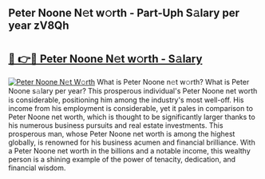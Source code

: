 ## Peter Noone N𝚎t w𝚘rth - Part-Uph S𝚊lary per year zV8Qh

# <h2><a href="http://gc15doe.nevu.top/?p=Peter+Noone">🔗 👉🔴 Peter Noone N𝚎t w𝚘rth - S𝚊lary</a></h2>

[![Peter Noone N𝚎t W𝚘rth](https://i.imgur.com/Oavwk0R.jpeg)](http://gc15doe.nevu.top/?p=Peter+Noone)
What is Peter Noone n𝚎t w𝚘rth? What is Peter Noone s𝚊lary per year?
This prosperous individual's Peter Noone net worth is considerable, positioning him among the industry's most well-off. His income from his employment is considerable, yet it pales in comparison to Peter Noone net worth, which is thought to be significantly larger thanks to his numerous business pursuits and real estate investments. This prosperous man, whose Peter Noone net worth is among the highest globally, is renowned for his business acumen and financial brilliance. With a Peter Noone net worth in the billions and a notable income, this wealthy person is a shining example of the power of tenacity, dedication, and financial wisdom.
